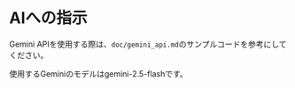 # AIへの指示

Gemini APIを使用する際は、`doc/gemini_api.md`のサンプルコードを参考にしてください。

使用するGeminiのモデルはgemini-2.5-flashです。

